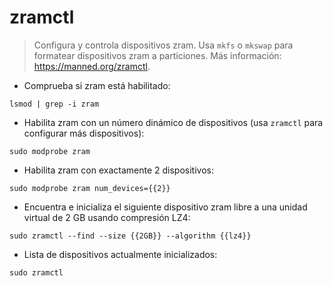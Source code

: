 # zramctl

> Configura y controla dispositivos zram.
> Usa `mkfs` o `mkswap` para formatear dispositivos zram a particiones.
> Más información: <https://manned.org/zramctl>.

- Comprueba si zram está habilitado:

`lsmod | grep -i zram`

- Habilita zram con un número dinámico de dispositivos (usa `zramctl` para configurar más dispositivos):

`sudo modprobe zram`

- Habilita zram con exactamente 2 dispositivos:

`sudo modprobe zram num_devices={{2}}`

- Encuentra e inicializa el siguiente dispositivo zram libre a una unidad virtual de 2 GB usando compresión LZ4:

`sudo zramctl --find --size {{2GB}} --algorithm {{lz4}}`

- Lista de dispositivos actualmente inicializados:

`sudo zramctl`
